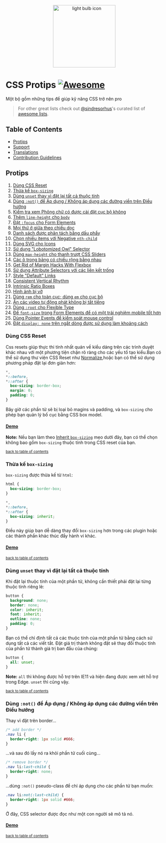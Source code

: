 <p align="center">
  <img src="https://rawgit.com/AllThingsSmitty/css-protips/master/media/logo.svg" width="200" alt="light bulb icon">
</p>

# CSS Protips [![Awesome](https://cdn.rawgit.com/sindresorhus/awesome/d7305f38d29fed78fa85652e3a63e154dd8e8829/media/badge.svg)](https://github.com/sindresorhus/awesome)

Một bộ gồm những tips để giúp kỹ năng CSS trở nên pro

> For other great lists check out [@sindresorhus](https://github.com/sindresorhus/)'s curated list of [awesome lists](https://github.com/sindresorhus/awesome/).


## Table of Contents

* [Protips](#protips)
* [Support](#support)
* [Translations](#translations)
* [Contribution Guidelines](CONTRIBUTING.md)


## Protips

1. [Dùng CSS Reset](#dùng-css-reset)
1. [Thừa kế `box-sizing`](#thừa-kế-box-sizing)
1. [Dùng `unset` thay vì đặt lại tất cả thuộc tính](#dung-unset-thay-vi-dat-lai-tat-ca-thuoc-tinh)
1. [Dùng `:not()` để Áp dụng / Không áp dụng các đường viền trên Điều hướng](#dung-not-de-ap-dung-khong-ap-dung-cac-duong-vien-tren-dieu-huong)
1. [Kiểm tra xem Phông chữ có được cài đặt cục bộ không](#check-if-font-is-installed-locally)
1. [Thêm `line-height` cho `body`](#add-line-height-to-body)
1. [Đặt `:focus` cho Form Elements](#set-focus-for-form-elements)
1. [Mọi thứ ở giữa theo chiều dọc](#vertically-center-anything)
1. [Danh sách được phân tách bằng dấu phẩy](#comma-separated-lists)
1. [Chọn nhiều items với Negative `nth-child`](#select-items-using-negative-nth-child)
1. [Dùng SVG cho Icons](#use-svg-for-icons)
1. [Sử dụng "Lobotomized Owl" Selector](#use-the-lobotomized-owl-selector)
1. [Dùng `max-height` cho thanh trượt CSS Sliders](#use-max-height-for-pure-css-sliders)
1. [Các ô trong bảng có chiều rộng bằng nhau](#equal-width-table-cells)
1. [Get Rid of Margin Hacks With Flexbox](#get-rid-of-margin-hacks-with-flexbox)
1. [Sử dụng Attribute Selectors với các liên kết trống](#use-attribute-selectors-with-empty-links)
1. [Style "Default" Links](#style-default-links)
1. [Consistent Vertical Rhythm](#consistent-vertical-rhythm)
1. [Intrinsic Ratio Boxes](#intrinsic-ratio-boxes)
1. [Hình ảnh bị vỡ](#style-broken-images)
1. [Dùng `rem` cho toàn cục; dùng `em` cho cục bộ](#use-rem-for-global-sizing-use-em-for-local-sizing)
1. [Ẩn các video tự động phát không bị tắt tiếng](#hide-autoplay-videos-that-arent-muted)
1. [Dùng `:root` cho Flexible Type](#use-root-for-flexible-type)
1. [Để `font-size` trong Form Elements để có một trải nghiệm mobile tốt hơn](#set-font-size-on-form-elements-for-a-better-mobile-experience)
1. [Dùng Pointer Events để kiểm soát mouse control](#use-pointer-events-to-control-mouse-events)
1. [Đặt `display: none` trên ngắt dòng được sử dụng làm khoảng cách](#set-display-none-on-line-breaks-used-as-spacing)


### Dùng CSS Reset

Css resets giúp thực thi tính nhất quán về kiểu dáng trên các trình duyệt khác nhau với một phương tiện chặn rõ ràng cho các yếu tố tạo kiểu.Bạn có thể sử dụng thư viện CSS Reset như [Normalize](http://necolas.github.io/normalize.css/),hoặc bạn có thể sử dụng phương pháp đặt lại đơn giản hơn:

```css
*,
*::before,
*::after {
  box-sizing: border-box;
  margin: 0;
  padding: 0;
}
```

Bây giờ các phần tử sẽ bị loại bỏ magins và padding, và `box-sizing` cho phép bạn quản lý bố cục bằng CSS box model.

#### [Demo](http://codepen.io/AllThingsSmitty/pen/kkrkLL)

**Note:** Nếu bạn làm theo  [Inherit `box-sizing`](#inherit-box-sizing) mẹo dưới đây, bạn có thể chọn không bao gồm `box-sizing` thuộc tính trong CSS reset của bạn.

<sup>[back to table of contents](#table-of-contents)</sup>


### Thừa kế `box-sizing`

`box-sizing` được thừa kế từ `html`:

```css
html {
  box-sizing: border-box;
}

*,
*::before,
*::after {
  box-sizing: inherit;
}
```

Điều này giúp bạn dễ dàng thay đổi `box-sizing` hơn trong các plugin hoặc các thành phần khác thúc đẩy hành vi khác.

#### [Demo](https://css-tricks.com/inheriting-box-sizing-probably-slightly-better-best-practice/)

<sup>[back to table of contents](#table-of-contents)</sup>


### Dùng `unset` thay vì đặt lại tất cả thuộc tính

Khi đặt lại thuộc tính của một phần tử, không cần thiết phải đặt lại từng thuộc tính riêng lẻ:

```css
button {
  background: none;
  border: none;
  color: inherit;
  font: inherit;
  outline: none;
  padding: 0;
}
```

Bạn có thể chỉ định tất cả các thuộc tính của một phần tử bằng cách sử dụng tất cả các viết tắt.  Đặt giá trị thành không đặt sẽ thay đổi thuộc tính của phần tử thành giá trị ban đầu của chúng:

```css
button {
  all: unset;
}
```

**Note:** `all` thì không được hỗ trợ trên IE11 và hiện đang được xem xét hỗ trợ trong Edge. `unset` thì cũng vậy.

<sup>[back to table of contents](#table-of-contents)</sup>


### Dùng `:not()` để Áp dụng / Không áp dụng các đường viền trên Điều hướng

Thay vì đặt trên border...

```css
/* add border */
.nav li {
  border-right: 1px solid #666;
}
```

...và sau đó lấy nó ra khỏi phần tử cuối cùng...

```css
/* remove border */
.nav li:last-child {
  border-right: none;
}
```

...dùng `:not()` pseudo-class để chỉ áp dụng cho các phần tử bạn muốn:

```css
.nav li:not(:last-child) {
  border-right: 1px solid #666;
}
```

Ở đây, CSS selector được đọc như một con người sẽ mô tả nó.

#### [Demo](http://codepen.io/AllThingsSmitty/pen/LkymvO)

<sup>[back to table of contents](#table-of-contents)</sup>
